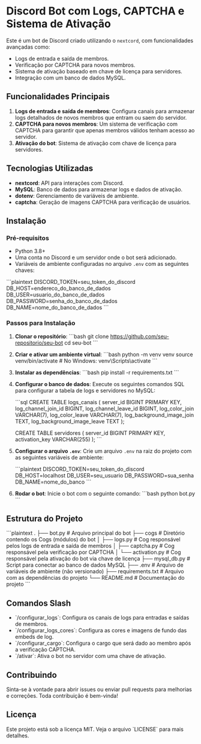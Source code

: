 
# Discord Bot com Logs, CAPTCHA e Sistema de Ativação

Este é um bot de Discord criado utilizando o `nextcord`, com funcionalidades avançadas como:
- Logs de entrada e saída de membros.
- Verificação por CAPTCHA para novos membros.
- Sistema de ativação baseado em chave de licença para servidores.
- Integração com um banco de dados MySQL.

## Funcionalidades Principais
1. **Logs de entrada e saída de membros**: Configura canais para armazenar logs detalhados de novos membros que entram ou saem do servidor.
2. **CAPTCHA para novos membros**: Um sistema de verificação com CAPTCHA para garantir que apenas membros válidos tenham acesso ao servidor.
3. **Ativação do bot**: Sistema de ativação com chave de licença para servidores.

## Tecnologias Utilizadas
- **nextcord**: API para interações com Discord.
- **MySQL**: Banco de dados para armazenar logs e dados de ativação.
- **dotenv**: Gerenciamento de variáveis de ambiente.
- **captcha**: Geração de imagens CAPTCHA para verificação de usuários.

## Instalação

### Pré-requisitos
- Python 3.8+
- Uma conta no Discord e um servidor onde o bot será adicionado.
- Variáveis de ambiente configuradas no arquivo `.env` com as seguintes chaves:

\`\`\`plaintext
DISCORD_TOKEN=seu_token_do_discord
DB_HOST=endereco_do_banco_de_dados
DB_USER=usuario_do_banco_de_dados
DB_PASSWORD=senha_do_banco_de_dados
DB_NAME=nome_do_banco_de_dados
\`\`\`

### Passos para Instalação
1. **Clonar o repositório**:
   \`\`\`bash
   git clone https://github.com/seu-repositorio/seu-bot
   cd seu-bot
   \`\`\`

2. **Criar e ativar um ambiente virtual**:
   \`\`\`bash
   python -m venv venv
   source venv/bin/activate  # No Windows: venv\Scripts\activate
   \`\`\`

3. **Instalar as dependências**:
   \`\`\`bash
   pip install -r requirements.txt
   \`\`\`

4. **Configurar o banco de dados**:
   Execute os seguintes comandos SQL para configurar a tabela de logs e servidores no MySQL:

   \`\`\`sql
   CREATE TABLE logs_canais (
       server_id BIGINT PRIMARY KEY,
       log_channel_join_id BIGINT,
       log_channel_leave_id BIGINT,
       log_color_join VARCHAR(7),
       log_color_leave VARCHAR(7),
       log_background_image_join TEXT,
       log_background_image_leave TEXT
   );

   CREATE TABLE servidores (
       server_id BIGINT PRIMARY KEY,
       activation_key VARCHAR(255)
   );
   \`\`\`

5. **Configurar o arquivo `.env`**:
   Crie um arquivo `.env` na raiz do projeto com as seguintes variáveis de ambiente:

   \`\`\`plaintext
   DISCORD_TOKEN=seu_token_do_discord
   DB_HOST=localhost
   DB_USER=seu_usuario
   DB_PASSWORD=sua_senha
   DB_NAME=nome_do_banco
   \`\`\`

6. **Rodar o bot**:
   Inicie o bot com o seguinte comando:
   \`\`\`bash
   python bot.py
   \`\`\`

## Estrutura do Projeto

\`\`\`plaintext
.
├── bot.py               # Arquivo principal do bot
├── cogs                 # Diretório contendo os Cogs (módulos) do bot
│   ├── logs.py          # Cog responsável pelos logs de entrada e saída de membros
│   ├── captcha.py       # Cog responsável pela verificação por CAPTCHA
│   └── activation.py    # Cog responsável pela ativação do bot via chave de licença
├── mysql_db.py          # Script para conectar ao banco de dados MySQL
├── .env                 # Arquivo de variáveis de ambiente (não versionado)
├── requirements.txt     # Arquivo com as dependências do projeto
└── README.md            # Documentação do projeto
\`\`\`

## Comandos Slash

- \`/configurar_logs\`: Configura os canais de logs para entradas e saídas de membros.
- \`/configurar_logs_cores\`: Configura as cores e imagens de fundo das embeds de log.
- \`/configurar_cargo\`: Configura o cargo que será dado ao membro após a verificação CAPTCHA.
- \`/ativar\`: Ativa o bot no servidor com uma chave de ativação.

## Contribuindo

Sinta-se à vontade para abrir issues ou enviar pull requests para melhorias e correções. Toda contribuição é bem-vinda!

## Licença

Este projeto está sob a licença MIT. Veja o arquivo \`LICENSE\` para mais detalhes.
